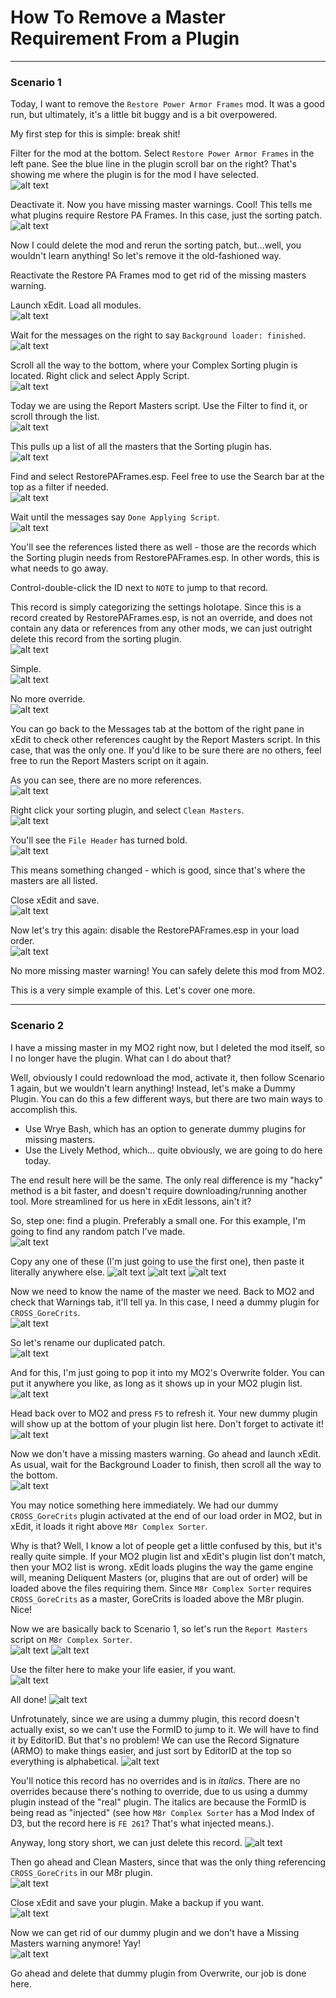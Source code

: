 # How To Remove a Master Requirement From a Plugin

---

### Scenario 1

Today, I want to remove the `Restore Power Armor Frames` mod. It was a good run, but ultimately, it's a little bit buggy and is a bit overpowered.

My first step for this is simple: break shit!

Filter for the mod at the bottom. Select `Restore Power Armor Frames` in the left pane. See the blue line in the plugin scroll bar on the right? That's showing me where the plugin is for the mod I have selected.  
![alt text](https://github.com/LivelyDismay/Learn-To-Mod/blob/6134950cc7345a5fb8291b3b15de445292e40bf3/images/removemaster1.png)  

Deactivate it. Now you have missing master warnings. Cool! This tells me what plugins require Restore PA Frames. In this case, just the sorting patch.  
![alt text](https://github.com/LivelyDismay/Learn-To-Mod/blob/6134950cc7345a5fb8291b3b15de445292e40bf3/images/removemaster2.png)  

Now I could delete the mod and rerun the sorting patch, but...well, you wouldn't learn anything! So let's remove it the old-fashioned way.

Reactivate the Restore PA Frames mod to get rid of the missing masters warning.

Launch xEdit. Load all modules.  
![alt text](https://github.com/LivelyDismay/Learn-To-Mod/blob/6134950cc7345a5fb8291b3b15de445292e40bf3/images/removemaster3.png)  

Wait for the messages on the right to say `Background loader: finished`.  
![alt text](https://github.com/LivelyDismay/Learn-To-Mod/blob/6134950cc7345a5fb8291b3b15de445292e40bf3/images/removemaster4.png)  

Scroll all the way to the bottom, where your Complex Sorting plugin is located. Right click and select Apply Script.  
![alt text](https://github.com/LivelyDismay/Learn-To-Mod/blob/6134950cc7345a5fb8291b3b15de445292e40bf3/images/removemaster5.png)  

Today we are using the Report Masters script. Use the Filter to find it, or scroll through the list.  
![alt text](https://github.com/LivelyDismay/Learn-To-Mod/blob/6760faa7550de2779e1085d011862c3b0de5d830/images/removemaster17.png)  

This pulls up a list of all the masters that the Sorting plugin has.  
![alt text](https://github.com/LivelyDismay/Learn-To-Mod/blob/6134950cc7345a5fb8291b3b15de445292e40bf3/images/removemaster6.png)  

Find and select RestorePAFrames.esp. Feel free to use the Search bar at the top as a filter if needed.  
![alt text](https://github.com/LivelyDismay/Learn-To-Mod/blob/6134950cc7345a5fb8291b3b15de445292e40bf3/images/removemaster7.png) 

Wait until the messages say `Done Applying Script`.  
![alt text](https://github.com/LivelyDismay/Learn-To-Mod/blob/6134950cc7345a5fb8291b3b15de445292e40bf3/images/removemaster8.png)  

You'll see the references listed there as well - those are the records which the Sorting plugin needs from RestorePAFrames.esp. In other words, this is what needs to go away.

Control-double-click the ID next to `NOTE` to jump to that record.

This record is simply categorizing the settings holotape. Since this is a record created by RestorePAFrames.esp, is not an override, and does not contain any data or references from any other mods, we can just outright delete this record from the sorting plugin.  
![alt text](https://github.com/LivelyDismay/Learn-To-Mod/blob/6134950cc7345a5fb8291b3b15de445292e40bf3/images/removemaster9.png)  

Simple.  
![alt text](https://github.com/LivelyDismay/Learn-To-Mod/blob/6134950cc7345a5fb8291b3b15de445292e40bf3/images/removemaster10.png)  

No more override.  
![alt text](https://github.com/LivelyDismay/Learn-To-Mod/blob/6134950cc7345a5fb8291b3b15de445292e40bf3/images/removemaster11.png)  

You can go back to the Messages tab at the bottom of the right pane in xEdit to check other references caught by the Report Masters script. In this case, that was the only one. If you'd like to be sure there are no others, feel free to run the Report Masters script on it again.

As you can see, there are no more references.  
![alt text](https://github.com/LivelyDismay/Learn-To-Mod/blob/6134950cc7345a5fb8291b3b15de445292e40bf3/images/removemaster12.png)  

Right click your sorting plugin, and select `Clean Masters`.  
![alt text](https://github.com/LivelyDismay/Learn-To-Mod/blob/6134950cc7345a5fb8291b3b15de445292e40bf3/images/removemaster13.png)  

You'll see the `File Header` has turned bold.  
![alt text](https://github.com/LivelyDismay/Learn-To-Mod/blob/6134950cc7345a5fb8291b3b15de445292e40bf3/images/removemaster14.png)  

This means something changed - which is good, since that's where the masters are all listed.

Close xEdit and save.  
![alt text](https://github.com/LivelyDismay/Learn-To-Mod/blob/6134950cc7345a5fb8291b3b15de445292e40bf3/images/removemaster15.png)  

Now let's try this again: disable the RestorePAFrames.esp in your load order.  
![alt text](https://github.com/LivelyDismay/Learn-To-Mod/blob/6134950cc7345a5fb8291b3b15de445292e40bf3/images/removemaster16.png)  

No more missing master warning! You can safely delete this mod from MO2.

This is a very simple example of this. Let's cover one more.

---

### Scenario 2

I have a missing master in my MO2 right now, but I deleted the mod itself, so I no longer have the plugin. What can I do about that?

Well, obviously I could redownload the mod, activate it, then follow Scenario 1 again, but we wouldn't learn anything! Instead, let's make a Dummy Plugin. You can do this a few different ways, but there are two main ways to accomplish this.
 - Use Wrye Bash, which has an option to generate dummy plugins for missing masters.
 - Use the Lively Method, which... quite obviously, we are going to do here today.

The end result here will be the same. The only real difference is my "hacky" method is a bit faster, and doesn't require downloading/running another tool. More streamlined for us here in xEdit lessons, ain't it?

So, step one: find a plugin. Preferably a small one. For this example, I'm going to find any random patch I've made.  
![alt text](https://github.com/LivelyDismay/Learn-To-Mod/blob/main/images/removemaster17.png)

Copy any one of these (I'm just going to use the first one), then paste it literally anywhere else.
![alt text](https://github.com/LivelyDismay/Learn-To-Mod/blob/main/images/removemaster18.png)
![alt text](https://github.com/LivelyDismay/Learn-To-Mod/blob/main/images/removemaster19.png)
![alt text](https://github.com/LivelyDismay/Learn-To-Mod/blob/main/images/removemaster20.png)

Now we need to know the name of the master we need. Back to MO2 and check that Warnings tab, it'll tell ya. In this case, I need a dummy plugin for `CROSS_GoreCrits`.  
![alt text](https://github.com/LivelyDismay/Learn-To-Mod/blob/main/images/removemaster21.png)

So let's rename our duplicated patch.  
![alt text](https://github.com/LivelyDismay/Learn-To-Mod/blob/main/images/removemaster22.png)

And for this, I'm just going to pop it into my MO2's Overwrite folder. You can put it anywhere you like, as long as it shows up in your MO2 plugin list.  
![alt text](https://github.com/LivelyDismay/Learn-To-Mod/blob/main/images/removemaster23.png)

Head back over to MO2 and press `F5` to refresh it. Your new dummy plugin will show up at the bottom of your plugin list here. Don't forget to activate it!  
![alt text](https://github.com/LivelyDismay/Learn-To-Mod/blob/main/images/removemaster24.png)

Now we don't have a missing masters warning. Go ahead and launch xEdit. As usual, wait for the Background Loader to finish, then scroll all the way to the bottom.  
![alt text](https://github.com/LivelyDismay/Learn-To-Mod/blob/main/images/removemaster25.png)

You may notice something here immediately. We had our dummy `CROSS_GoreCrits` plugin activated at the end of our load order in MO2, but in xEdit, it loads it right above `M8r Complex Sorter`.  

Why is that? Well, I know a lot of people get a little confused by this, but it's really quite simple. If your MO2 plugin list and xEdit's plugin list don't match, then your MO2 list is wrong. xEdit loads plugins the way the game engine will, meaning Deliquent Masters (or, plugins that are out of order) will be loaded above the files requiring them. Since `M8r Complex Sorter` requires `CROSS_GoreCrits` as a master, GoreCrits is loaded above the M8r plugin. Nice!

Now we are basically back to Scenario 1, so let's run the `Report Masters` script on `M8r Complex Sorter`.  
![alt text](https://github.com/LivelyDismay/Learn-To-Mod/blob/main/images/removemaster26.png)
![alt text](https://github.com/LivelyDismay/Learn-To-Mod/blob/main/images/removemaster27.png)

Use the filter here to make your life easier, if you want.  
![alt text](https://github.com/LivelyDismay/Learn-To-Mod/blob/main/images/removemaster28.png)

All done! 
![alt text](https://github.com/LivelyDismay/Learn-To-Mod/blob/main/images/removemaster29.png)

Unfrotunately, since we are using a dummy plugin, this record doesn't actually exist, so we can't use the FormID to jump to it. We will have to find it by EditorID. But that's no problem! We can use the Record Signature (ARMO) to make things easier, and just sort by EditorID at the top so everything is alphabetical. 
![alt text](https://github.com/LivelyDismay/Learn-To-Mod/blob/main/images/removemaster30.png)

You'll notice this record has no overrides and is in *italics*. There are no overrides because there's nothing to override, due to us using a dummy plugin instead of the "real" plugin. The italics are because the FormID is being read as "injected" (see how `M8r Complex Sorter` has a Mod Index of D3, but the record here is `FE 261`? That's what injected means.).

Anyway, long story short, we can just delete this record.
![alt text](https://github.com/LivelyDismay/Learn-To-Mod/blob/main/images/removemaster31.png)

Then go ahead and Clean Masters, since that was the only thing referencing `CROSS_GoreCrits` in our M8r plugin.  
![alt text](https://github.com/LivelyDismay/Learn-To-Mod/blob/main/images/removemaster32.png)

Close xEdit and save your plugin. Make a backup if you want.  
![alt text](https://github.com/LivelyDismay/Learn-To-Mod/blob/main/images/removemaster33.png)

Now we can get rid of our dummy plugin and we don't have a Missing Masters warning anymore! Yay!  
![alt text](https://github.com/LivelyDismay/Learn-To-Mod/blob/main/images/removemaster34.png)

Go ahead and delete that dummy plugin from Overwrite, our job is done here.
